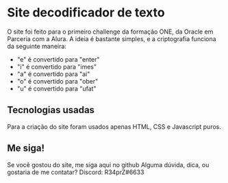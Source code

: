 # Site decodificador de texto

O site foi feito para o primeiro challenge da formação ONE, da Oracle em Parceria com a Alura.
A ideia é bastante simples, e a criptografia funciona da seguinte maneira:
- "e" é convertido para "enter"
- "i" é convertido para "imes"
- "a" é convertido para "ai"
- "o" é convertido para "ober"
- "u" é convertido para "ufat"

## Tecnologias usadas
Para a criação do site foram usados apenas HTML, CSS e Javascript puros.

## Me siga!
Se você gostou do site, me siga aqui no github
Alguma dúvida, dica, ou gostaria de me contatar?
Discord: R34prZ#6633
